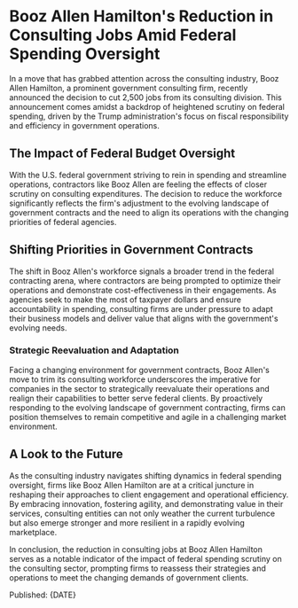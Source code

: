 # Booz Allen Hamilton's Reduction in Consulting Jobs Amid Federal Spending Oversight

In a move that has grabbed attention across the consulting industry, Booz Allen Hamilton, a prominent government consulting firm, recently announced the decision to cut 2,500 jobs from its consulting division. This announcement comes amidst a backdrop of heightened scrutiny on federal spending, driven by the Trump administration's focus on fiscal responsibility and efficiency in government operations.

## The Impact of Federal Budget Oversight

With the U.S. federal government striving to rein in spending and streamline operations, contractors like Booz Allen are feeling the effects of closer scrutiny on consulting expenditures. The decision to reduce the workforce significantly reflects the firm's adjustment to the evolving landscape of government contracts and the need to align its operations with the changing priorities of federal agencies.

## Shifting Priorities in Government Contracts

The shift in Booz Allen's workforce signals a broader trend in the federal contracting arena, where contractors are being prompted to optimize their operations and demonstrate cost-effectiveness in their engagements. As agencies seek to make the most of taxpayer dollars and ensure accountability in spending, consulting firms are under pressure to adapt their business models and deliver value that aligns with the government's evolving needs.

### Strategic Reevaluation and Adaptation

Facing a changing environment for government contracts, Booz Allen's move to trim its consulting workforce underscores the imperative for companies in the sector to strategically reevaluate their operations and realign their capabilities to better serve federal clients. By proactively responding to the evolving landscape of government contracting, firms can position themselves to remain competitive and agile in a challenging market environment.

## A Look to the Future

As the consulting industry navigates shifting dynamics in federal spending oversight, firms like Booz Allen Hamilton are at a critical juncture in reshaping their approaches to client engagement and operational efficiency. By embracing innovation, fostering agility, and demonstrating value in their services, consulting entities can not only weather the current turbulence but also emerge stronger and more resilient in a rapidly evolving marketplace.

In conclusion, the reduction in consulting jobs at Booz Allen Hamilton serves as a notable indicator of the impact of federal spending scrutiny on the consulting sector, prompting firms to reassess their strategies and operations to meet the changing demands of government clients.

Published: {DATE}
